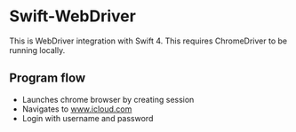 # Swift-WebDriver

This is WebDriver integration with Swift 4. This requires ChromeDriver to be running locally.

## Program flow
- Launches chrome browser by creating session
- Navigates to www.icloud.com 
- Login with username and password
